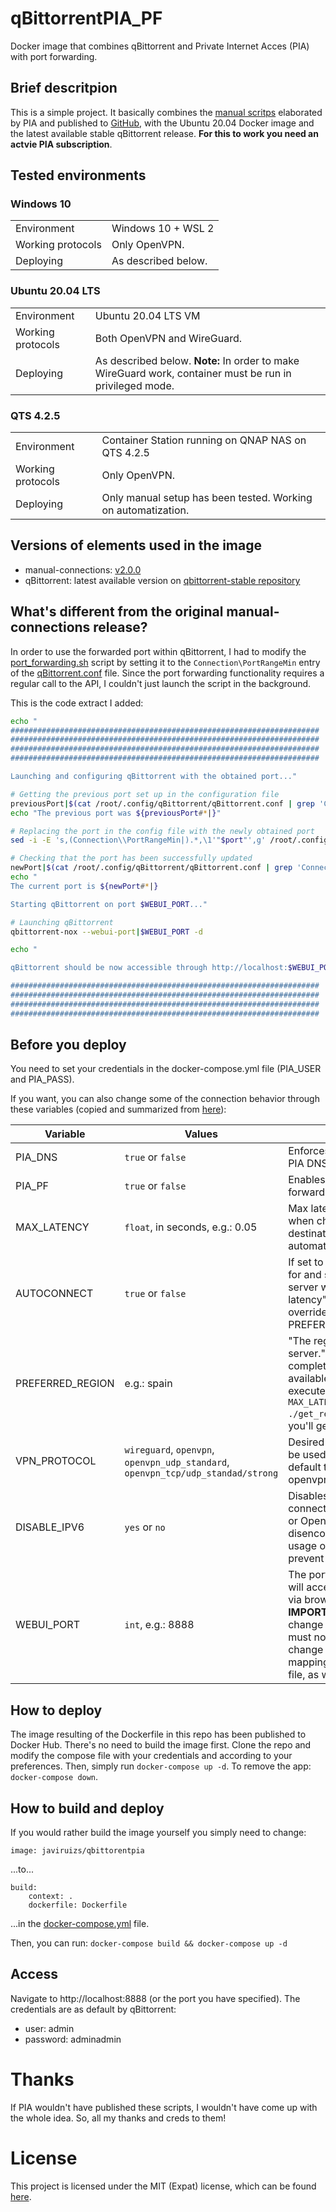 # qBittorrentPIA_PF
Docker image that combines qBittorrent and Private Internet Acces (PIA) with port forwarding.

## Brief descritpion
This is a simple project. It basically combines the [manual scritps](https://www.privateinternetaccess.com/helpdesk/kb/articles/manual-connection-and-port-forwarding-scripts) elaborated by PIA and published to [GitHub](https://github.com/pia-foss/manual-connections), with the Ubuntu 20.04 Docker image and the latest available stable qBittorrent release. **For this to work you need an actvie PIA subscription**.

## Tested environments

### Windows 10
|||
|---|---|
|Environment|Windows 10 + WSL 2|
|Working protocols|Only OpenVPN.|
|Deploying|As described below.|

### Ubuntu 20.04 LTS
|||
|---|---|
|Environment|Ubuntu 20.04 LTS VM|
|Working protocols|Both OpenVPN and WireGuard.|
|Deploying|As described below. **Note:** In order to make WireGuard work, container must be run in privileged mode.|

### QTS 4.2.5
|||
|---|---|
|Environment|Container Station running on QNAP NAS on QTS 4.2.5|
|Working protocols|Only OpenVPN.|
|Deploying|Only manual setup has been tested. Working on automatization.|

## Versions of elements used in the image
+ manual-connections: [v2.0.0](https://github.com/pia-foss/manual-connections/releases/tag/v2.0.0)
+ qBittorrent: latest available version on [qbittorrent-stable repository](https://launchpad.net/~qbittorrent-team/+archive/ubuntu/qbittorrent-stable)

## What's different from the original manual-connections release?
In order to use the forwarded port within qBittorrent, I had to modify the [port_forwarding.sh](scripts/port_forwarding.sh) script by setting it to the `Connection\PortRangeMin` entry of the [qBittorrent.conf](qBittorrent.conf) file. Since the port forwarding functionality requires a regular call to the API, I couldn't just launch the script in the background.

This is the code extract I added:
```bash
echo "
#####################################################################
#####################################################################
#####################################################################
#####################################################################

Launching and configuring qBittorrent with the obtained port..."

# Getting the previous port set up in the configuration file
previousPort|$(cat /root/.config/qBittorrent/qBittorrent.conf | grep 'Connection\\PortRangeMin')
echo "The previous port was ${previousPort#*|}"

# Replacing the port in the config file with the newly obtained port
sed -i -E 's,(Connection\\PortRangeMin|).*,\1'"$port"',g' /root/.config/qBittorrent/qBittorrent.conf

# Checking that the port has been successfully updated
newPort|$(cat /root/.config/qBittorrent/qBittorrent.conf | grep 'Connection\\PortRangeMin')
echo "
The current port is ${newPort#*|}

Starting qBittorrent on port $WEBUI_PORT..."

# Launching qBittorrent
qbittorrent-nox --webui-port|$WEBUI_PORT -d

echo "

qBittorrent should be now accessible through http://localhost:$WEBUI_PORT

#####################################################################
#####################################################################
#####################################################################
#####################################################################
```

## Before you deploy
You need to set your credentials in the docker-compose.yml file (PIA_USER and PIA_PASS).

If you want, you can also change some of the connection behavior through these variables (copied and summarized from [here](https://github.com/pia-foss/manual-connections#automated-setup)):

|Variable|Values|Ussage|
|----|----|----|
|PIA_DNS|`true` or `false`|Enforces/Disables using PIA DNS addresses.|
|PIA_PF|`true` or `false`|Enables/Disables port forwarding|
|MAX_LATENCY|`float`, in seconds, e.g.: 0.05|Max latency to consider when choosing VPN destination automatically.|
|AUTOCONNECT|`true` or `false`|If set to true, it "will test for and select the server with the lowest latency" and "will override PREFERRED_REGION".|
|PREFERRED_REGION|e.g.: spain|"The region ID for a PIA server." To get a complete list of the available regions, execute the `sudo MAX_LATENCY=10 ./get_region.sh` and you'll get the whole list.|
|VPN_PROTOCOL|`wireguard`, `openvpn`, `openvpn_udp_standard`, `openvpn_tcp/udp_standad/strong`|Desired VPN protocol to be used. "openvpn will default to openvpn_udp_standard"|
|DISABLE_IPV6|`yes` or `no`|Disables/Enables IPv6 connectivity. Either PIA or OpenVPN disencourages the usage of IPv6 to prevent DNS leaking.|
|WEBUI_PORT|`int`, e.g.: 8888|The port from wich you will access qBittorrent via browser. **IMPORTANT**: If you change this value, you must not forget to change the port mapping on the YML file, as well.|

## How to deploy
The image resulting of the Dockerfile in this repo has been published to Docker Hub. There's no need to build the image first.
Clone the repo and modify the compose file with your credentials and according to your preferences.
Then, simply run `docker-compose up -d`. To remove the app: `docker-compose down`.

## How to build and deploy

If you would rather build the image yourself you simply need to change:
```YML
image: javiruizs/qbittorentpia
```
...to...
```YML
build:
    context: .
    dockerfile: Dockerfile
```
...in the [docker-compose.yml](docker-compose.yml) file.

Then, you can run: `docker-compose build && docker-compose up -d`

## Access

Navigate to http://localhost:8888 (or the port you have specified). The credentials are as default by qBittorrent:
* user: admin
* password: adminadmin

# Thanks

If PIA wouldn't have published these scripts, I wouldn't have come up with the whole idea. So, all my thanks and creds to them!

# License

This project is licensed under the MIT (Expat) license, which can be found [here](LICENSE).